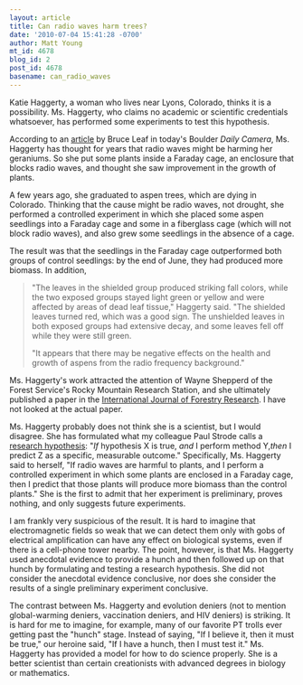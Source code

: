 ```yaml
---
layout: article
title: Can radio waves harm trees?
date: '2010-07-04 15:41:28 -0700'
author: Matt Young
mt_id: 4678
blog_id: 2
post_id: 4678
basename: can_radio_waves
---
```

Katie Haggerty, a woman who lives near Lyons, Colorado, thinks it is a possibility. Ms. Haggerty, who claims no academic or scientific credentials whatsoever, has performed some experiments to test this hypothesis.

According to an [article](http://www.dailycamera.com/ci_15430905) by Bruce Leaf in today's Boulder _Daily Camera_, Ms. Haggerty has thought for years that radio waves might be harming her geraniums. So she put some plants inside a Faraday cage, an enclosure that blocks radio waves, and thought she saw improvement in the growth of plants.

A few years ago, she graduated to aspen trees, which are dying in Colorado. Thinking that the cause might be radio waves, not drought, she performed a controlled experiment in which she placed some aspen seedlings into a Faraday cage and some in a fiberglass cage (which will not block radio waves), and also grew some seedlings in the absence of a cage.

The result was that the seedlings in the Faraday cage outperformed both groups of control seedlings: by the end of June, they had produced more biomass. In addition,

> "The leaves in the shielded group produced striking fall colors, while the two exposed groups stayed light green or yellow and were affected by areas of dead leaf tissue," Haggerty said. "The shielded leaves turned red, which was a good sign. The unshielded leaves in both exposed groups had extensive decay, and some leaves fell off while they were still green.
> 
> "It appears that there may be negative effects on the health and growth of aspens from the radio frequency background."

Ms. Haggerty's work attracted the attention of Wayne Shepperd of the Forest Service's Rocky Mountain Research Station, and she ultimately published a paper in the [International Journal of Forestry Research](http://www.hindawi.com/journals/ijfr/). I have not looked at the actual paper.

Ms. Haggerty probably does not think she is a scientist, but I would disagree. She has formulated what my colleague Paul Strode calls a [research hypothesis](http://rutgerspress.rutgers.edu/acatalog/Why_Evolution_Works.html): "_If_ hypothesis X is true, _and_ I perform method Y,_then_ I predict Z as a specific, measurable outcome." Specifically, Ms. Haggerty said to herself, "If radio waves are harmful to plants, and I perform a controlled experiment in which some plants are enclosed in a Faraday cage, then I predict that those plants will produce more biomass than the control plants."  She is the first to admit that her experiment is preliminary, proves nothing, and only suggests future experiments.

I am frankly very suspicious of the result. It is hard to imagine that electromagnetic fields so weak that we can detect them only with gobs of electrical amplification can have any effect on biological systems, even if there is a cell-phone tower nearby. The point, however, is that Ms. Haggerty used anecdotal evidence to provide a hunch and then followed up on that hunch by formulating and testing a research hypothesis. She did not consider the anecdotal evidence conclusive, nor does she consider the results of a single preliminary experiment conclusive.

The contrast between Ms. Haggerty and evolution deniers (not to mention global-warming deniers, vaccination deniers, and HIV deniers) is striking.  It is hard for me to imagine, for example, many of our favorite PT trolls ever getting past the "hunch" stage. Instead of saying, "If I believe it, then it must be true," our heroine said, "If I have a hunch, then I must test it." Ms. Haggerty has provided a model for how to do science properly. She is a better scientist than certain creationists with advanced degrees in biology or mathematics.
